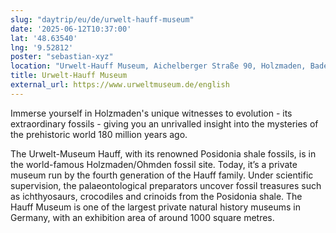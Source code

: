 ```yaml
---
slug: "daytrip/eu/de/urwelt-hauff-museum"
date: '2025-06-12T10:37:00'
lat: '48.63540'
lng: '9.52812'
poster: "sebastian-xyz"
location: "Urwelt-Hauff Museum, Aichelberger Straße 90, Holzmaden, Baden-Württemberg, 73271, Deutschland"
title: Urwelt-Hauff Museum
external_url: https://www.urweltmuseum.de/english
---
```

Immerse yourself in Holzmaden's unique witnesses to evolution - its extraordinary fossils - giving you an unrivalled insight into the mysteries of the prehistoric world 180 million years ago.

The Urwelt-Museum Hauff, with its renowned Posidonia shale fossils, is in the world-famous Holzmaden/Ohmden fossil site. Today, it’s a private museum run by the fourth generation of the Hauff family. Under scientific supervision, the palaeontological preparators uncover fossil treasures such as ichthyosaurs, crocodiles and crinoids from the Posidonia shale. The Hauff Museum is one of the largest private natural history museums in Germany, with an exhibition area of around 1000 square metres. 